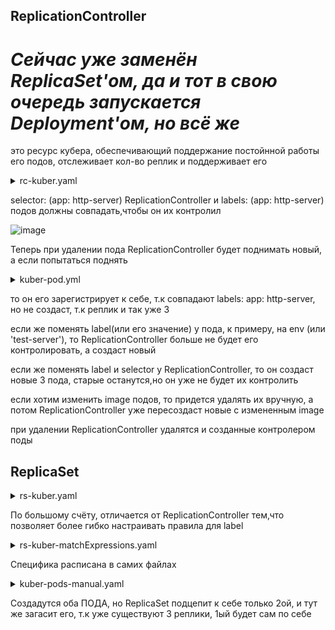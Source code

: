 ## ReplicationController

# ***Сейчас уже заменён ReplicaSet'ом, да и тот в свою очередь запускается Deployment'ом, но всё же***

это ресурс кубера, обеспечивающий поддержание постойнной работы его подов, отслеживает кол-во реплик и поддерживает его

<details> <summary>rc-kuber.yaml</summary>

```
apiVersion: v1
kind: ReplicationController
metadata:
  name: kuber-rc
spec:
  replicas: 3
  selector:               # Селектор меток, определяет какие поды находятся в области действия контроллера
    app: http-server      # должен совпадать с меткой в template: labels:
  template:               # Шаблон, будет создавать 3 реплики, основываясь на этом шаблоне
    metadata:
      name: kuber-app
      labels:             # должен совпадать с меткой в selector:
        app: http-server  # иначе ReplicationController не может управлять подами и не будет поддерживать необходимое кол-во реплик
    spec:
      containers:
      - name: http-server-image
        image: bokovets/kuber
        ports:
        - containerPort: 8000
```
</details>

selector: (app: http-server) ReplicationController и labels: (app: http-server) подов должны совпадать,чтобы он их контролил

![image](https://github.com/user-attachments/assets/58b308ad-8460-4df4-9ff7-5b809e338333)

Теперь при удалении пода ReplicationController будет поднимать новый, а если попытаться поднять

<details> <summary>kuber-pod.yml</summary>

```
apiVersion: v1
kind: Pod
metadata:
  name: kuber-app-manual
  labels:
    app: http-server
spec:
  containers:
  - name: kuber-app-image
    image: bokovets/kuber
    ports:
    - containerPort: 8000
```
</details>

то он его зарегистрирует к себе, т.к совпадают labels: app: http-server, но не создаст, т.к реплик и так уже 3

если же поменять label(или его значение) у пода, к примеру, на env (или 'test-server'), то ReplicationController больше не будет его контролировать, а создаст новый

если же поменять label и selector у ReplicationController, то он создаст новые 3 пода, старые останутся,но он уже не будет их контролить

если хотим изменить image подов, то придется удалять их вручную, а потом ReplicationController уже пересоздаст новые с измененным image

при удалении ReplicationController удалятся и созданные контролером поды

## ReplicaSet

<details> <summary>rs-kuber.yaml</summary>

```
apiVersion: apps/v1
kind: ReplicaSet
metadata:
  name: kuber-rs-1
  labels:            # тут можно хоть что писать потому что...
    app: kuber-rs    # ...это относится к ReplicaSet, а не к подам
spec:
  replicas: 3
  selector:
    matchLabels:     # здесь уже должно совпадать...
      env: dev       # ...c labels: env:dev
  template:
    metadata:
      labels:        # должно совпадать с...
        env: dev     # ...matchLabels: env:dev
    spec:
      containers:
      - name: kuber-app
        image: bokovets/kuber
```
</details>

По большому счёту, отличается от ReplicationController тем,что позволяет более гибко настраивать правила для label

<details> <summary>rs-kuber-matchExpressions.yaml</summary>

```
apiVersion: apps/v1
kind: ReplicaSet
metadata:
  name: kuber-rs-2
spec:
  replicas: 3
  selector:
    matchExpressions:    # поддерживается 4 вида операторa: In, notIn, Exists, doesntExists
      - key: app         # ключ app...
        operator: In     # ...должен быть...
        values:
          - kuber        # ...либо kuber...
          - http-server  # ...либо http-server
      - key: env         # а здесь ключ env...
        operator: Exists # ...должен, впринципе, существовать
  template:
    metadata:
      labels:
        app: kuber       # соответствует, т.к в matchExpressions: key: app должен быть либо kuber, либо http-server
        env: dev         # так же соответствует, т.к впринципе env существует, не важно dev или huev
    spec:
      containers:
      - name: kuber-app
        image: bokovets/kuber
```
</details>

Специфика расписана в самих файлах

<details> <summary>kuber-pods-manual.yaml</summary>

```
apiVersion: v1
kind: Pod
metadata:
  name: kuber-app-manual-1
  labels:
    app: kuber              # хоть и app:kuber соответствует matchExpressions в ReplicaSet,но...
#    env: prod              # ...так как env закомментирован, ReplicaSet не будет его контролить
spec:
  containers:
  - name: kuber-app-1
    image: bokovets/kuber
    ports:
    - containerPort: 8000
---
apiVersion: v1
kind: Pod
metadata:
  name: kuber-app-manual-2
  labels:
    app: http-server       # а вот тут ReplicaSet будет контролить...
    env: dev               # ...так как оба labels соответствуют matchExpressions
spec:
  containers:
  - name: kuber-app-1
    image: bokovets/kuber
    ports:
    - containerPort: 8000
```
</details>

Создадутся оба ПОДА, но ReplicaSet подцепит к себе только 2ой, и тут же загасит его, т.к уже существуют 3 реплики, 1ый будет сам по себе
